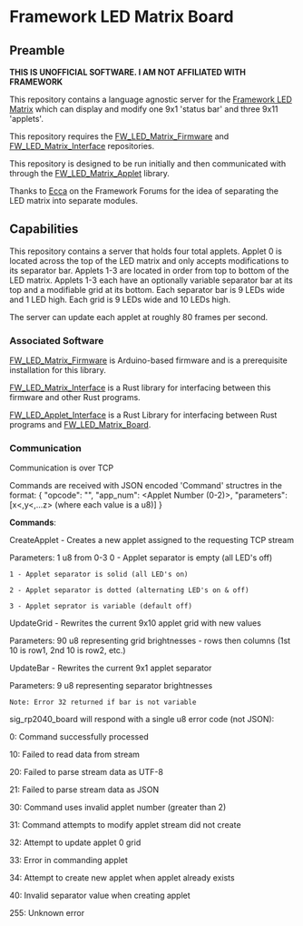 # Framework LED Matrix Board
## Preamble
**THIS IS UNOFFICIAL SOFTWARE. I AM NOT AFFILIATED WITH FRAMEWORK**

This repository contains a language agnostic server for the [Framework LED Matrix](https://frame.work/products/16-led-matrix) which can display and modify one 9x1 'status bar' and three 9x11 'applets'. 

This repository requires the [FW_LED_Matrix_Firmware](https://github.com/sigroot/FW_LED_Matrix_Firmware) and [FW_LED_Matrix_Interface](https://github.com/sigroot/FW_LED_Matrix_Interface) repositories.

This repository is designed to be run initially and then communicated with through the [FW_LED_Matrix_Applet](https://github.com/sigroot/FW_LED_Matrix_Applet) library.

Thanks to [Ecca](https://community.frame.work/t/use-cases-for-the-led-matrix-module/39171/75) on the Framework Forums for the idea of separating the LED matrix into separate modules.
## Capabilities
This repository contains a server that holds four total applets. Applet 0 is located across the top of the LED matrix and only accepts modifications to its separator bar. Applets 1-3 are located in order from top to bottom of the LED matrix. Applets 1-3 each have an optionally variable separator bar at its top and a modifiable grid at its bottom. Each separator bar is 9 LEDs wide and 1 LED high. Each grid is 9 LEDs wide and 10 LEDs high.

The server can update each applet at roughly 80 frames per second.
### Associated Software
[FW_LED_Matrix_Firmware](https://github.com/sigroot/FW_LED_Matrix_Firmware) is Arduino-based firmware and is a prerequisite installation for this library.

[FW_LED_Matrix_Interface](https://github.com/sigroot/FW_LED_Matrix_Interface) is a Rust library for interfacing between this firmware and other Rust programs.

[FW_LED_Applet_Interface](https://github.com/sigroot/FW_LED_Applet_Interface) is a Rust Library for interfacing between Rust programs and [FW_LED_Matrix_Board](https://github.com/sigroot/FW_LED_Matrix_Board).
### Communication
Communication is over TCP

Commands are received with JSON encoded 'Command' structres in the format:
{
    "opcode": "<Command Name>",
    "app_num": <Applet Number (0-2)>,
    "parameters": [x<,y<,...z> (where each value is a u8)]
}

**Commands**:

CreateApplet - Creates a new applet assigned to the requesting TCP stream

Parameters: 1 u8 from 0-3
    0 - Applet separator is empty (all LED's off)

    1 - Applet separator is solid (all LED's on)

    2 - Applet separator is dotted (alternating LED's on & off)

    3 - Applet seprator is variable (default off)

UpdateGrid - Rewrites the current 9x10 applet grid with new values

Parameters: 
    90 u8 representing grid brightnesses - rows then columns (1st 10 is row1, 2nd 10 is row2, etc.)

UpdateBar - Rewrites the current 9x1 applet separator

Parameters:
    9 u8 representing separator brightnesses

    Note: Error 32 returned if bar is not variable

sig_rp2040_board will respond with a single u8 error code (not JSON):

0:	    Command successfully processed

10:	    Failed to read data from stream

20:	    Failed to parse stream data as UTF-8

21:	    Failed to parse stream data as JSON

30:	    Command uses invalid applet number (greater than 2)

31:	    Command attempts to modify applet stream did not create

32:     Attempt to update applet 0 grid

33:	    Error in commanding applet

34:	    Attempt to create new applet when applet already exists

40:	    Invalid separator value when creating applet

255:	Unknown error
